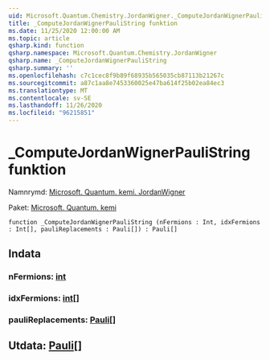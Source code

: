 ```yaml
---
uid: Microsoft.Quantum.Chemistry.JordanWigner._ComputeJordanWignerPauliString
title: _ComputeJordanWignerPauliString funktion
ms.date: 11/25/2020 12:00:00 AM
ms.topic: article
qsharp.kind: function
qsharp.namespace: Microsoft.Quantum.Chemistry.JordanWigner
qsharp.name: _ComputeJordanWignerPauliString
qsharp.summary: ''
ms.openlocfilehash: c7c1cec8f9b89f68935b565035cb87113b21267c
ms.sourcegitcommit: a87c1aa8e7453360025e47ba614f25b02ea84ec3
ms.translationtype: MT
ms.contentlocale: sv-SE
ms.lasthandoff: 11/26/2020
ms.locfileid: "96215851"
---
```

# <a name="_computejordanwignerpaulistring-function"></a>_ComputeJordanWignerPauliString funktion

Namnrymd: [Microsoft. Quantum. kemi. JordanWigner](xref:Microsoft.Quantum.Chemistry.JordanWigner)

Paket: [Microsoft. Quantum. kemi](https://nuget.org/packages/Microsoft.Quantum.Chemistry)




```qsharp
function _ComputeJordanWignerPauliString (nFermions : Int, idxFermions : Int[], pauliReplacements : Pauli[]) : Pauli[]
```


## <a name="input"></a>Indata

### <a name="nfermions--int"></a>nFermions: [int](xref:microsoft.quantum.lang-ref.int)




### <a name="idxfermions--int"></a>idxFermions: [int](xref:microsoft.quantum.lang-ref.int)[]




### <a name="paulireplacements--pauli"></a>pauliReplacements: [Pauli](xref:microsoft.quantum.lang-ref.pauli)[]





## <a name="output--pauli"></a>Utdata: [Pauli](xref:microsoft.quantum.lang-ref.pauli)[]

